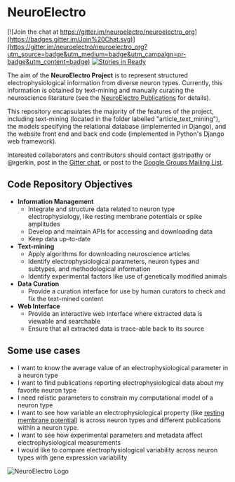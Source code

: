 # NeuroElectro

[![Join the chat at https://gitter.im/neuroelectro/neuroelectro_org](https://badges.gitter.im/Join%20Chat.svg)](https://gitter.im/neuroelectro/neuroelectro_org?utm_source=badge&utm_medium=badge&utm_campaign=pr-badge&utm_content=badge) [![Stories in Ready](https://badge.waffle.io/neuroelectro/neuroelectro_org.png?label=ready&title=Ready)](https://waffle.io/neuroelectro/neuroelectro_org)

The aim of the **NeuroElectro Project** is to represent structured electrophysiological information from diverse neuron types. Currently, this information is obtained by text-mining and manually curating the neuroscience literature (see the [NeuroElectro Publications](http://www.neuroelectro.org/publications/) for details).

This repository encapsulates the majority of the features of the project, including text-mining (located in the folder labelled "article_text_mining"), the models specifying the relational database (implemented in Django), and the website front end and back end code (implemented in Python's Django web framework).
 
Interested collaborators and contributors should contact @stripathy or @rgerkin, post in the [Gitter chat](https://gitter.im/neuroelectro/neuroelectro_org), or post to the [Google Groups Mailing List](https://groups.google.com/forum/#!forum/neuroelectro).

## Code Repository Objectives
* **Information Management**
  * Integrate and structure data related to neuron type electrophysiology, like resting membrane potentials or spike amplitudes
  * Develop and maintain APIs for accessing and downloading data
  * Keep data up-to-date
* **Text-mining**
  * Apply algorithms for downloading neuroscience articles
  * Identify electrophysiological parameters, neuron types and subtypes, and methodological information
  * Identify experimental factors like use of genetically modified animals
* **Data Curation**
  * Provide a curation interface for use by human curators to check and fix the text-mined content
* **Web Interface**
  * Provide an interactive web interface where extracted data is viewable and searchable
  * Ensure that all extracted data is trace-able back to its source

## Some use cases
  * I want to know the average value of an electrophysiological parameter in a neuron type
  * I want to find publications reporting electrophysiological data about my favorite neuron type
  * I need relistic parameters to constrain my computational model of a neuron type
  * I want to see how variable an electrophysiological property (like [resting membrane potential](http://www.neuroelectro.org/ephys_prop/3/)) is across neuron types and different publications within a neuron type.
  * I want to see how experimental parameters and metadata affect electrophysiological measurements
  * I would like to compare electrophysiological variability across neuron types with gene expression variability

  ![NeuroElectro Logo](https://raw.githubusercontent.com/neuroelectro/neuroelectro_org/master/media/images/neuroelectro.png)

